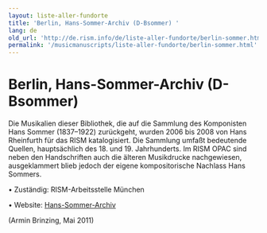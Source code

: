```yaml
---
layout: liste-aller-fundorte
title: 'Berlin, Hans-Sommer-Archiv (D-Bsommer) '
lang: de
old_url: 'http://de.rism.info/de/liste-aller-fundorte/berlin-sommer.html'
permalink: '/musicmanuscripts/liste-aller-fundorte/berlin-sommer.html'
---
```



# Berlin, Hans-Sommer-Archiv (D-Bsommer) 

Die Musikalien dieser Bibliothek, die auf die Sammlung des Komponisten Hans Sommer (1837–1922) zurückgeht, wurden 2006 bis 2008 von Hans Rheinfurth für das RISM katalogisiert. Die Sammlung umfaßt bedeutende Quellen, hauptsächlich des 18. und 19. Jahrhunderts. Im RISM OPAC sind neben den Handschriften auch die älteren Musikdrucke nachgewiesen, ausgeklammert blieb jedoch der eigene kompositorische Nachlass Hans Sommers.


• Zuständig: RISM-Arbeitsstelle München

• Website: [Hans-Sommer-Archiv](http://www.hans-sommer.de/index.html "Öffnet externen Link in neuem Fenster")

(Armin Brinzing, Mai 2011)

